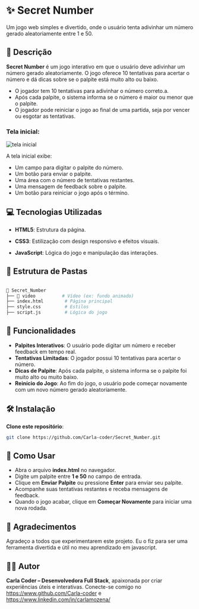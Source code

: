 
# ✨ Secret Number

Um jogo web simples e divertido, onde o usuário tenta adivinhar um número gerado aleatoriamente entre 1 e 50.

## 📜 Descrição

**Secret Number** é um jogo interativo em que o usuário deve adivinhar um número gerado aleatoriamente. O jogo oferece 10 tentativas para acertar o número e dá dicas sobre se o palpite está muito alto ou baixo.

- O jogador tem 10 tentativas para adivinhar o número correto.a.
- Após cada palpite, o sistema informa se o número é maior ou menor que o palpite.
- O jogador pode reiniciar o jogo ao final de uma partida, seja por vencer ou esgotar as tentativas.

### Tela inicial:

![tela inicial](https://github.com/user-attachments/assets/20227036-4c05-4820-a5f1-3b02c732929c)

A tela inicial exibe:

- Um campo para digitar o palpite do número.
- Um botão para enviar o palpite.
- Uma área com o número de tentativas restantes.
- Uma mensagem de feedback sobre o palpite.
- Um botão para reiniciar o jogo após o término.

## 💻 Tecnologias Utilizadas

- **HTML5**: Estrutura da página.

- **CSS3**:  Estilização com design responsivo e efeitos visuais.

- **JavaScript**: Lógica do jogo e manipulação das interações.

## 📂 Estrutura de Pastas

```bash

📂 Secret_Number
├── 📁 video          # Vídeo (ex: fundo animado)
├── index.html        # Página principal
├── style.css         # Estilos
├── script.js         # Lógica do jogo

```

## 🌟 Funcionalidades

- **Palpites Interativos**: O usuário pode digitar um número e receber feedback em tempo real.
- **Tentativas Limitadas**: O jogador possui 10 tentativas para acertar o número.
- **Dicas de Palpite**: Após cada palpite, o sistema informa se o palpite foi muito alto ou muito baixo.
- **Reinício do Jogo**: Ao fim do jogo, o usuário pode começar novamente com um novo número gerado aleatoriamente.

## 🛠️ Instalação

**Clone este repositório**:

```bash
git clone https://github.com/Carla-coder/Secret_Number.git
```

## 🚀 Como Usar

- Abra o arquivo **index.html** no navegador.
- Digite um palpite entre **1 e 50** no campo de entrada.
- Clique em **Enviar Palpite** ou pressione **Enter** para enviar seu palpite.
- Acompanhe suas tentativas restantes e receba mensagens de feedback.
- Quando o jogo acabar, clique em **Começar Novamente** para iniciar uma nova rodada.

## 🙏 Agradecimentos

Agradeço a todos que experimentarem este projeto. Eu o fiz para ser uma ferramenta divertida e útil no meu aprendizado em javascript.

## 👩‍💻 Autor

**Carla Coder – Desenvolvedora Full Stack**, apaixonada por criar experiências úteis e interativas. Conecte-se comigo no https://www.github.com/Carla-coder e https://www.linkedin.com/in/carlamozena/
